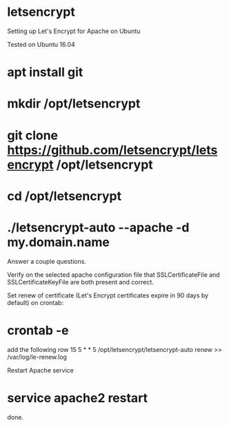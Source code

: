 # letsencrypt
Setting up Let's Encrypt for Apache on Ubuntu

Tested on Ubuntu 16.04

# apt install git
# mkdir /opt/letsencrypt
# git clone https://github.com/letsencrypt/letsencrypt /opt/letsencrypt

# cd /opt/letsencrypt
# ./letsencrypt-auto --apache -d my.domain.name

Answer a couple questions.

Verify on the selected apache configuration file that SSLCertificateFile and SSLCertificateKeyFile are both present and correct.

Set renew of certificate (Let's Encrypt certificates expire in 90 days by default) on crontab:
# crontab -e
add the following row
15 5 * * 5 /opt/letsencrypt/letsencrypt-auto renew >> /var/log/le-renew.log

Restart Apache service
# service apache2 restart

done.
